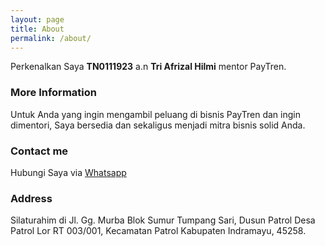 ```yaml
---
layout: page
title: About
permalink: /about/
---
```


Perkenalkan Saya **TN0111923** a.n **Tri Afrizal Hilmi** mentor PayTren.

### More Information

Untuk Anda yang ingin mengambil peluang di bisnis PayTren dan ingin dimentori, Saya bersedia dan sekaligus menjadi mitra bisnis solid Anda. 

### Contact me

Hubungi Saya via [Whatsapp](https://wa.me/6282320067466)

### Address
Silaturahim di Jl. Gg. Murba Blok Sumur Tumpang Sari, Dusun Patrol Desa Patrol Lor RT 003/001, Kecamatan Patrol Kabupaten Indramayu, 45258.
